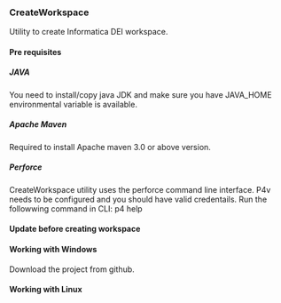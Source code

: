 ### CreateWorkspace
Utility to create Informatica DEI workspace.

#### Pre requisites
##### JAVA
You need to install/copy java JDK and make sure you have JAVA_HOME environmental variable is available.

##### Apache Maven
Required to install Apache maven 3.0 or above version.

##### Perforce
CreateWorkspace utility uses the perforce command line interface. P4v needs to be configured and you should have valid credentails.
Run the followwing command in CLI:
    p4 help
    
#### Update before creating workspace


#### Working with Windows
Download the project from github.


#### Working with Linux
